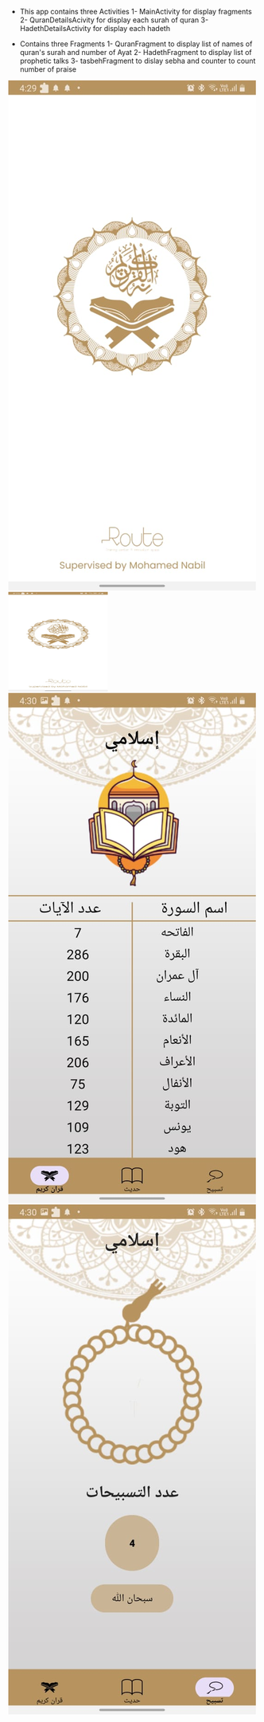 * This app contains three Activities 
1- MainActivity for display fragments
2- QuranDetailsAcivity for display each surah of quran 
3- HadethDetailsActivity for display each hadeth

* Contains three Fragments
1- QuranFragment to display list of names of quran's surah and number of Ayat
2- HadethFragment to display list of prophetic talks
3- tasbehFragment to dislay sebha and counter to count number of praise 



![Splash Screen Photo](SplashScreenInIslamiApp.jpg)
<img src="SplashScreenInIslamiApp.jpg" alt="Splash Screen Photo" width="200" height="200">
![Quran Fragment Photo](QuranFragmentInIslamiApp.jpg)
![Sebha Fragment Photo](TsbehFragmentInIslamiApp.jpg)
